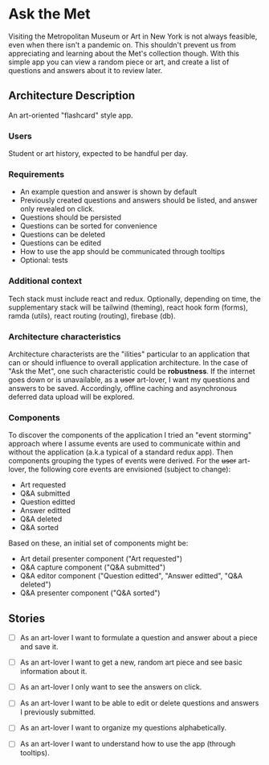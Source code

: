 # Ask the Met

Visiting the Metropolitan Museum or Art in New York is not always feasible, even when there isn't a pandemic on. This shouldn't prevent us from appreciating and learning about the Met's collection though. With this simple app you can view a random piece or art, and create a list of questions and answers about it to review later.

## Architecture Description

An art-oriented "flashcard" style app.

### Users

Student or art history, expected to be handful per day.

### Requirements

- An example question and answer is shown by default
- Previously created questions and answers should be listed, and answer only revealed on click.
- Questions should be persisted
- Questions can be sorted for convenience
- Questions can be deleted
- Questions can be edited
- How to use the app should be communicated through tooltips
- Optional: tests

### Additional context

Tech stack must include react and redux. Optionally, depending on time, the supplementary stack will be tailwind (theming), react hook form (forms), ramda (utils), react routing (routing), firebase (db).

### Architecture characteristics

Architecture characterists are the "ilities" particular to an application that can or should influence to overall application architecture. In the case of "Ask the Met", one such characteristic could be **robustness**. If the internet goes down or is unavailable, as a ~~user~~ art-lover, I want my questions and answers to be saved. Accordingly, offline caching and asynchronous deferred data upload will be explored.

### Components

To discover the components of the application I tried an "event storming" approach where I assume events are used to communicate within and without the application (a.k.a typical of a standard redux app). Then components grouping the types of events were derived. For the ~~user~~ art-lover, the following core events are envisioned (subject to change):

- Art requested
- Q&A submitted
- Question editted
- Answer editted
- Q&A deleted
- Q&A sorted

Based on these, an initial set of components might be:

- Art detail presenter component ("Art requested")
- Q&A capture component ("Q&A submitted")
- Q&A editor component ("Question editted", "Answer editted", "Q&A deleted")
- Q&A presenter component ("Q&A sorted")

## Stories

- [ ] As an art-lover I want to formulate a question and answer about a piece and save it.
- [ ] As an art-lover I want to get a new, random art piece and see basic information about it.
- [ ] As an art-lover I only want to see the answers on click.
- [ ] As an art-lover I want to be able to edit or delete questions and answers I previously submitted.
- [ ] As an art-lover I want to organize my questions alphabetically.
- [ ] As an art-lover I want to understand how to use the app (through tooltips).

